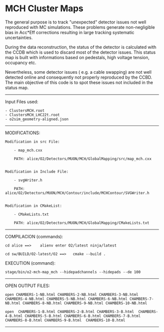 #  MCH Cluster Maps 

The general purpose is to track "unexpected" detector issues not well reproduced with MC simulations. These problems generate non-negligible bias in Acc*Eff corrections resulting in large tracking systematic uncertainties.

During  the data reconstruction, the status of the detector is calculated with the CCDB which is used to discard most of the detector issues. 
This status map is built with informations based on pedestals, high voltage tension, occupancy etc. 

Nevertheless, some detector issues ( e.g. a cable swapping) are not  well detected online and consequently not properly reproduced by the CCBD.
The main objective of this code is to spot these  issues not included in the status map.


--------------------------------------------------------------------------------------

Input Files used: 

    - ClustersMCH.root
    - ClustersMCH_LHC22t.root
    - o2sim_geometry-aligned.json

--------------------------------------------------------------------------------------


MODIFICATIONS:

    Modification in src File:

        - map_mch.cxx

        PATH: alice/O2/Detectors/MUON/MCH/GlobalMapping/src/map_mch.cxx


    Modification in Include File:

        - svgWriter.h

        PATH:  alice/O2/Detectors/MUON/MCH/Contour/include/MCHContour/SVGWriter.h


    Modification in CMakeList:

        - CMakeLists.txt 

        PATH: alice/O2/Detectors/MUON/MCH/GlobalMapping/CMakeLists.txt


--------------------------------------------------------------------------------------


COMPILACION (commands):

    cd alice ==>    alienv enter O2/latest ninja/latest

    cd sw/BUILD/O2-latest/O2 ==>   cmake --build . 

EXECUTION (command):

    stage/bin/o2-mch-map_mch --hidepadchannels --hidepads --de 100 


--------------------------------------------------------------------------------------

OPEN OUTPUT FILES: 

    open CHAMBERS-1-NB.html CHAMBERS-2-NB.html CHAMBERS-3-NB.html CHAMBERS-4-NB.html CHAMBERS-5-NB.html CHAMBERS-6-NB.html CHAMBERS-7-NB.html CHAMBERS-8-NB.html CHAMBERS-9-NB.html CHAMBERS-10-NB.html

    open  CHAMBERS-1-B.html CHAMBERS-2-B.html CHAMBERS-3-B.html  CHAMBERS-4-B.html CHAMBERS-5-B.html CHAMBERS-6-B.html CHAMBERS-7-B.html CHAMBERS-8-B.html CHAMBERS-9-B.html  CHAMBERS-10-B.html

--------------------------------------------------------------------------------------
